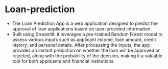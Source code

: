 # Loan-prediction
- The Loan Prediction App is a web application designed to predict the approval of loan applications based on user-provided information.
- Built using Streamlit, it leverages a pre-trained Random Forest model to assess various inputs such as applicant income, loan amount, credit history, and personal details. After processing the inputs, the app provides an instant prediction on whether the loan will be approved or rejected, along with the probability of the decision, making it a valuable tool for both applicants and financial institutions.
